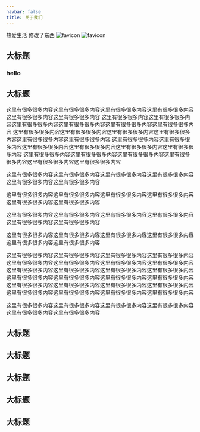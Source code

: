 ```yaml
---
navbar: false
title: 关于我们
---
```


热爱生活 修改了东西
<img class="custom" :src="$withBase('/favicon.ico')" alt="favicon">
![favicon](/favicon.ico)

## 大标题
### hello
## 大标题
这里有很多很多内容这里有很多很多内容这里有很多很多内容这里有很多很多内容这里有很多很多内容这里有很多很多内容
这里有很多很多内容这里有很多很多内容这里有很多很多内容这里有很多很多内容这里有很多很多内容这里有很多很多内容
这里有很多很多内容这里有很多很多内容这里有很多很多内容这里有很多很多内容这里有很多很多内容这里有很多很多内容
这里有很多很多内容这里有很多很多内容这里有很多很多内容这里有很多很多内容这里有很多很多内容这里有很多很多内容
这里有很多很多内容这里有很多很多内容这里有很多很多内容这里有很多很多内容这里有很多很多内容这里有很多很多内容



这里有很多很多内容这里有很多很多内容这里有很多很多内容这里有很多很多内容这里有很多很多内容这里有很多很多内容


这里有很多很多内容这里有很多很多内容这里有很多很多内容这里有很多很多内容这里有很多很多内容这里有很多很多内容


这里有很多很多内容这里有很多很多内容这里有很多很多内容这里有很多很多内容这里有很多很多内容这里有很多很多内容

这里有很多很多内容这里有很多很多内容这里有很多很多内容这里有很多很多内容这里有很多很多内容这里有很多很多内容







这里有很多很多内容这里有很多很多内容这里有很多很多内容这里有很多很多内容这里有很多很多内容这里有很多很多内容这里有很多很多内容这里有很多很多内容这里有很多很多内容这里有很多很多内容这里有很多很多内容这里有很多很多内容这里有很多很多内容这里有很多很多内容这里有很多很多内容这里有很多很多内容这里有很多很多内容这里有很多很多内容这里有很多很多内容这里有很多很多内容这里有很多很多内容这里有很多很多内容这里有很多很多内容这里有很多很多内容




这里有很多很多内容这里有很多很多内容这里有很多很多内容这里有很多很多内容这里有很多很多内容这里有很多很多内容
## 大标题
## 大标题
## 大标题
## 大标题
## 大标题